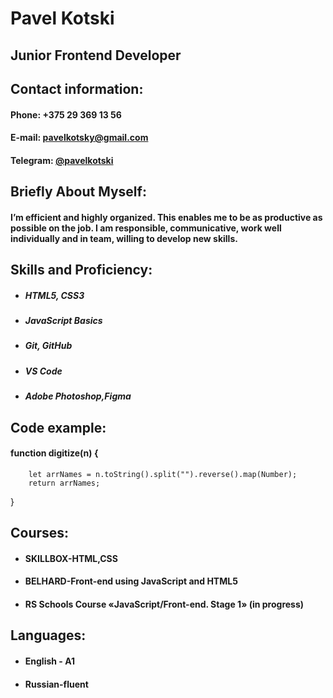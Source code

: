 # **Pavel Kotski**

## Junior Frontend Developer

## Contact information:

#### Phone: +375 29 369 13 56
#### E-mail: [pavelkotsky@gmail.com](pavelkotsky@gmail.com)
#### Telegram: [@pavelkotski](https://t.me/PavelKotski)

## Briefly About Myself:

#### I’m efficient and highly organized. This enables me to be as productive as possible on the job. I am responsible, communicative, work well individually and in team, willing to develop new skills.

## Skills and Proficiency:

* ##### HTML5, CSS3
* ##### JavaScript Basics
* ##### Git, GitHub
* ##### VS Code
* ##### Adobe Photoshop,Figma

## Code example:

#### function digitize(n) {
        let arrNames = n.toString().split("").reverse().map(Number);
        return arrNames;
}

## Courses:

* #### SKILLBOX-HTML,CSS
* #### BELHARD-Front-end using JavaScript and HTML5
* #### RS Schools Course «JavaScript/Front-end. Stage 1» (in progress)

## Languages:

* #### English - A1
* #### Russian-fluent